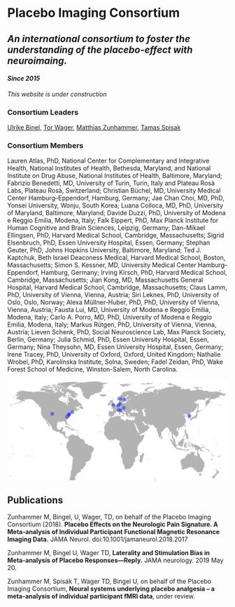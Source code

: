 # Placebo Imaging Consortium

## *An international consortium to foster the understanding of the placebo-effect with neuroimaing.*
#### *Since 2015*

*This website is under construction*

### Consortium Leaders
[Ulrike Binel](https://www.uk-essen.de/clinical_neurosciences_bingel), [Tor Wager](https://pbs.dartmouth.edu/people/tor-wager), [Matthias Zunhammer](https://www.uk-essen.de/clinical_neurosciences_bingel/), [Tamas Spisak](https://pni-lab.github.io)

### Consortium Members
Lauren Atlas, PhD, National Center for Complementary and Integrative Health, National Institutes of Health, Bethesda, Maryland, and National Institute on Drug Abuse, National Institutes of Health, Baltimore, Maryland; Fabrizio Benedetti, MD, University of Turin, Turin, Italy and Plateau Rosà Labs, Plateau Rosà, Switzerland; Christian Büchel, MD, University Medical Center Hamburg–Eppendorf, Hamburg, Germany; Jae Chan Choi, MD, PhD, Yonsei University, Wonju, South Korea; Luana Colloca, MD, PhD, University of Maryland, Baltimore, Maryland; Davide Duzzi, PhD, University of Modena e Reggio Emilia, Modena, Italy; Falk Eippert, PhD, Max Planck Institute for Human Cognitive and Brain Sciences, Leipzig, Germany; Dan-Mikael Ellingsen, PhD, Harvard Medical School, Cambridge, Massachusetts; Sigrid Elsenbruch, PhD, Essen University Hospital, Essen, Germany; Stephan Geuter, PhD, Johns Hopkins University, Baltimore, Maryland; Ted J. Kaptchuk, Beth Israel Deaconess Medical, Harvard Medical School, Boston, Massachusetts; Simon S. Kessner, MD, University Medical Center Hamburg–Eppendorf, Hamburg, Germany; Irving Kirsch, PhD, Harvard Medical School, Cambridge, Massachusetts; Jian Kong, MD, Massachusetts General Hospital, Harvard Medical School, Cambridge, Massachusetts; Claus Lamm, PhD, University of Vienna, Vienna, Austria; Siri Leknes, PhD, University of Oslo, Oslo, Norway; Alexa Müllner-Huber, PhD, PhD, University of Vienna, Vienna, Austria; Fausta Lui, MD, University of Modena e Reggio Emilia, Modena, Italy; Carlo A. Porro, MD, PhD, University of Modena e Reggio Emilia, Modena, Italy; Markus Rütgen, PhD, University of Vienna, Vienna, Austria; Lieven Schenk, PhD, Social Neuroscience Lab, Max Planck Society, Berlin, Germany; Julia Schmid, PhD, Essen University Hospital, Essen, Germany; Nina Theysohn, MD, Essen University Hospital, Essen, Germany; Irene Tracey, PhD, University of Oxford, Oxford, United Kingdom; Nathalie Wrobel, PhD, Karolinska Institute, Solna, Sweden; Fadel Zeidan, PhD, Wake Forest School of Medicine, Winston-Salem, North Carolina.

![map](fig/PastedGraphic-3.png)

## Publications
Zunhammer M, Bingel, U, Wager, TD, on behalf of the Placebo Imaging Consortium (2018). **Placebo Effects on the Neurologic Pain Signature. A Meta-analysis of Individual Participant Functional Magnetic Resonance Imaging Data.** JAMA Neurol. doi:10.1001/jamaneurol.2018.2017

Zunhammer M, Bingel U, Wager TD, **Laterality and Stimulation Bias in Meta-analysis of Placebo Responses—Reply.** JAMA neurology. 2019 May 20.

Zunhammer M, Spisák T, Wager TD, Bingel U, on behalf of the Placebo Imaging Consortium, **Neural systems underlying placebo analgesia – a meta-analysis of individual participant fMRI data**, under review.
